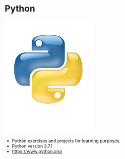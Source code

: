 # Python

![](images/python-logo-glassy.png)
* Python exercises and projects for learning purposes.
* Python version 3.7.1
* https://www.python.org/
